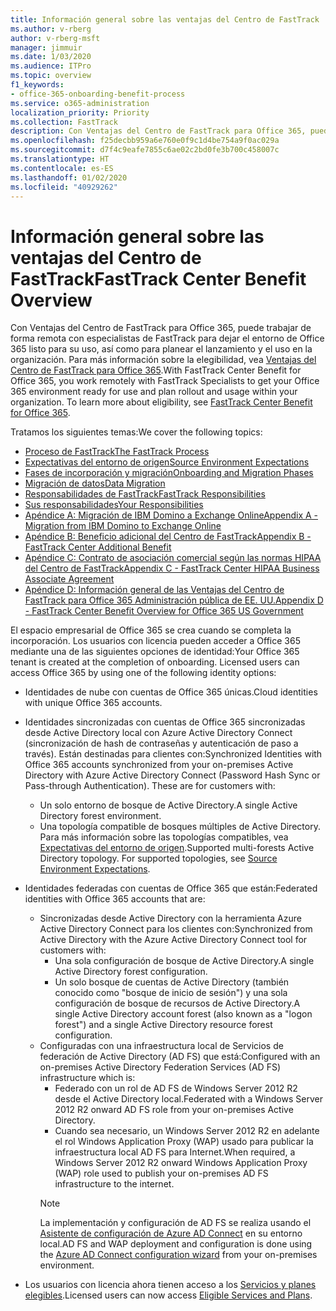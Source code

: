 ```yaml
---
title: Información general sobre las ventajas del Centro de FastTrack
ms.author: v-rberg
author: v-rberg-msft
manager: jimmuir
ms.date: 1/03/2020
ms.audience: ITPro
ms.topic: overview
f1_keywords:
- office-365-onboarding-benefit-process
ms.service: o365-administration
localization_priority: Priority
ms.collection: FastTrack
description: Con Ventajas del Centro de FastTrack para Office 365, puede trabajar de forma remota con especialistas de FastTrack para dejar el entorno de Office 365 listo para su uso, así como para planear el lanzamiento y el uso en la organización. Para más información sobre la elegibilidad, vea Ventajas del Centro de FastTrack para Office 365.
ms.openlocfilehash: f25decbb959a6e760e0f9c1d4be754a9f0ac029a
ms.sourcegitcommit: d7f4c9eafe7855c6ae02c2bd0fe3b700c458007c
ms.translationtype: HT
ms.contentlocale: es-ES
ms.lasthandoff: 01/02/2020
ms.locfileid: "40929262"
---
```

# <a name="fasttrack-center-benefit-overview"></a><span data-ttu-id="988c9-104">Información general sobre las ventajas del Centro de FastTrack</span><span class="sxs-lookup"><span data-stu-id="988c9-104">FastTrack Center Benefit Overview</span></span>

<span data-ttu-id="988c9-p102">Con Ventajas del Centro de FastTrack para Office 365, puede trabajar de forma remota con especialistas de FastTrack para dejar el entorno de Office 365 listo para su uso, así como para planear el lanzamiento y el uso en la organización. Para más información sobre la elegibilidad, vea [Ventajas del Centro de FastTrack para Office 365](O365-fasttrack-benefit-for-office-365.md).</span><span class="sxs-lookup"><span data-stu-id="988c9-p102">With FastTrack Center Benefit for Office 365, you work remotely with FastTrack Specialists to get your Office 365 environment ready for use and plan rollout and usage within your organization. To learn more about eligibility, see [FastTrack Center Benefit for Office 365](O365-fasttrack-benefit-for-office-365.md).</span></span>
  
<span data-ttu-id="988c9-107">Tratamos los siguientes temas:</span><span class="sxs-lookup"><span data-stu-id="988c9-107">We cover the following topics:</span></span>
- [<span data-ttu-id="988c9-108">Proceso de FastTrack</span><span class="sxs-lookup"><span data-stu-id="988c9-108">The FastTrack Process</span></span>](O365-fasttrack-process.md) 
- [<span data-ttu-id="988c9-109">Expectativas del entorno de origen</span><span class="sxs-lookup"><span data-stu-id="988c9-109">Source Environment Expectations</span></span>](O365-source-environment-expectations.md)
- [<span data-ttu-id="988c9-110">Fases de incorporación y migración</span><span class="sxs-lookup"><span data-stu-id="988c9-110">Onboarding and Migration Phases</span></span>](O365-onboarding-and-migration.md)
- [<span data-ttu-id="988c9-111">Migración de datos</span><span class="sxs-lookup"><span data-stu-id="988c9-111">Data Migration</span></span>](O365-data-migration.md)
- [<span data-ttu-id="988c9-112">Responsabilidades de FastTrack</span><span class="sxs-lookup"><span data-stu-id="988c9-112">FastTrack Responsibilities</span></span>](O365-fasttrack-responsibilities.md)
- [<span data-ttu-id="988c9-113">Sus responsabilidades</span><span class="sxs-lookup"><span data-stu-id="988c9-113">Your Responsibilities</span></span>](O365-your-responsibilities.md) 
- [<span data-ttu-id="988c9-114">Apéndice A: Migración de IBM Domino a Exchange Online</span><span class="sxs-lookup"><span data-stu-id="988c9-114">Appendix A - Migration from IBM Domino to Exchange Online</span></span>](O365-from-ibm-domino-to-exchange-online.md)
- [<span data-ttu-id="988c9-115">Apéndice B: Beneficio adicional del Centro de FastTrack</span><span class="sxs-lookup"><span data-stu-id="988c9-115">Appendix B - FastTrack Center Additional Benefit</span></span>](O365-fasttrack-additional-benefits.md)
- [<span data-ttu-id="988c9-116">Apéndice C: Contrato de asociación comercial según las normas HIPAA del Centro de FastTrack</span><span class="sxs-lookup"><span data-stu-id="988c9-116">Appendix C - FastTrack Center HIPAA Business Associate Agreement</span></span>](O365-hipaa-business-associate-agreement.md)
- [<span data-ttu-id="988c9-117">Apéndice D: Información general de las Ventajas del Centro de FastTrack para Office 365 Administración pública de EE. UU.</span><span class="sxs-lookup"><span data-stu-id="988c9-117">Appendix D - FastTrack Center Benefit Overview for Office 365 US Government</span></span>](US-Gov-appendix-overview.md)
    
<span data-ttu-id="988c9-p103">El espacio empresarial de Office 365 se crea cuando se completa la incorporación. Los usuarios con licencia pueden acceder a Office 365 mediante una de las siguientes opciones de identidad:</span><span class="sxs-lookup"><span data-stu-id="988c9-p103">Your Office 365 tenant is created at the completion of onboarding. Licensed users can access Office 365 by using one of the following identity options:</span></span>
- <span data-ttu-id="988c9-120">Identidades de nube con cuentas de Office 365 únicas.</span><span class="sxs-lookup"><span data-stu-id="988c9-120">Cloud identities with unique Office 365 accounts.</span></span>
- <span data-ttu-id="988c9-p104">Identidades sincronizadas con cuentas de Office 365 sincronizadas desde Active Directory local con Azure Active Directory Connect (sincronización de hash de contraseñas y autenticación de paso a través). Están destinadas para clientes con:</span><span class="sxs-lookup"><span data-stu-id="988c9-p104">Synchronized Identities with Office 365 accounts synchronized from your on-premises Active Directory with Azure Active Directory Connect (Password Hash Sync or Pass-through Authentication). These are for customers with:</span></span>
  - <span data-ttu-id="988c9-123">Un solo entorno de bosque de Active Directory.</span><span class="sxs-lookup"><span data-stu-id="988c9-123">A single Active Directory forest environment.</span></span>
  - <span data-ttu-id="988c9-p105">Una topología compatible de bosques múltiples de Active Directory. Para más información sobre las topologías compatibles, vea [Expectativas del entorno de origen](O365-source-environment-expectations.md).</span><span class="sxs-lookup"><span data-stu-id="988c9-p105">Supported multi-forests Active Directory topology. For supported topologies, see [Source Environment Expectations](O365-source-environment-expectations.md).</span></span>
- <span data-ttu-id="988c9-126">Identidades federadas con cuentas de Office 365 que están:</span><span class="sxs-lookup"><span data-stu-id="988c9-126">Federated identities with Office 365 accounts that are:</span></span>
  - <span data-ttu-id="988c9-127">Sincronizadas desde Active Directory con la herramienta Azure Active Directory Connect para los clientes con:</span><span class="sxs-lookup"><span data-stu-id="988c9-127">Synchronized from Active Directory with the Azure Active Directory Connect tool for customers with:</span></span>
      - <span data-ttu-id="988c9-128">Una sola configuración de bosque de Active Directory.</span><span class="sxs-lookup"><span data-stu-id="988c9-128">A single Active Directory forest configuration.</span></span>
      - <span data-ttu-id="988c9-129">Un solo bosque de cuentas de Active Directory (también conocido como "bosque de inicio de sesión") y una sola configuración de bosque de recursos de Active Directory.</span><span class="sxs-lookup"><span data-stu-id="988c9-129">A single Active Directory account forest (also known as a "logon forest") and a single Active Directory resource forest configuration.</span></span>
  - <span data-ttu-id="988c9-130">Configuradas con una infraestructura local de Servicios de federación de Active Directory (AD FS) que está:</span><span class="sxs-lookup"><span data-stu-id="988c9-130">Configured with an on-premises Active Directory Federation Services (AD FS) infrastructure which is:</span></span>
      - <span data-ttu-id="988c9-131">Federado con un rol de AD FS de Windows Server 2012 R2 desde el Active Directory local.</span><span class="sxs-lookup"><span data-stu-id="988c9-131">Federated with a Windows Server 2012 R2 onward AD FS role from your on-premises Active Directory.</span></span>
      - <span data-ttu-id="988c9-132">Cuando sea necesario, un Windows Server 2012 R2 en adelante el rol Windows Application Proxy (WAP) usado para publicar la infraestructura local AD FS para Internet.</span><span class="sxs-lookup"><span data-stu-id="988c9-132">When required, a Windows Server 2012 R2 onward Windows Application Proxy (WAP) role used to publish your on-premises AD FS infrastructure to the internet.</span></span>
    > [!NOTE]
    > <span data-ttu-id="988c9-133">La implementación y configuración de AD FS se realiza usando el [Asistente de configuración de Azure AD Connect](https://go.microsoft.com/fwlink/?linkid=844794) en su entorno local.</span><span class="sxs-lookup"><span data-stu-id="988c9-133">AD FS and WAP deployment and configuration is done using the [Azure AD Connect configuration wizard](https://go.microsoft.com/fwlink/?linkid=844794) from your on-premises environment.</span></span> 
  
- <span data-ttu-id="988c9-134">Los usuarios con licencia ahora tienen acceso a los [Servicios y planes elegibles](M365-eligible-services-and-plans.md).</span><span class="sxs-lookup"><span data-stu-id="988c9-134">Licensed users can now access [Eligible Services and Plans](M365-eligible-services-and-plans.md).</span></span>
    

 
